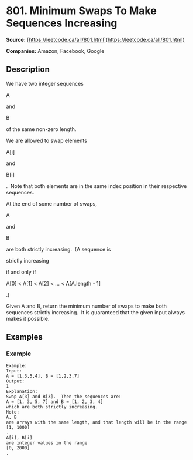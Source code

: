 # 801. Minimum Swaps To Make Sequences Increasing

**Source:** [https://leetcode.ca/all/801.html](https://leetcode.ca/all/801.html)

**Companies:** Amazon, Facebook, Google

## Description

We have two integer sequences

A

and

B

of the same non-zero length.

We are allowed to swap elements

A[i]

and

B[i]

.  Note that both
        elements are in the same index position in their respective sequences.

At the end of some number of swaps,

A

and

B

are both strictly
        increasing.  (A sequence is

strictly increasing

if and only if

A[0] <
            A[1] < A[2] < ... < A[A.length - 1]

.)

Given A and B, return the minimum number of swaps to make both sequences strictly increasing. 
        It is guaranteed that the given input always makes it possible.

## Examples

### Example

```
Example:
Input:
A = [1,3,5,4], B = [1,2,3,7]
Output:
1
Explanation:
Swap A[3] and B[3].  Then the sequences are:
A = [1, 3, 5, 7] and B = [1, 2, 3, 4]
which are both strictly increasing.
Note:
A, B
are arrays with the same length, and that length will be in the range
[1, 1000]
.
A[i], B[i]
are integer values in the range
[0, 2000]
.
```

